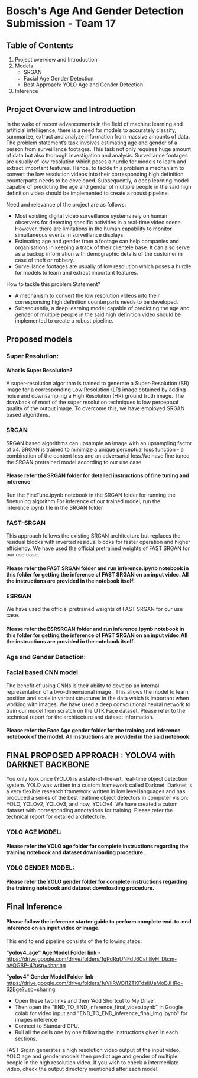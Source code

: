 # Bosch's Age And Gender Detection Submission - Team 17

<!-- TABLE OF CONTENTS -->
## Table of Contents
  <ol>
    <li>
      <a>Project overview and Introduction</a>
    </li>
    <li>
      <a>Models</a>
      <ul>
        <li><a>SRGAN</a></li>
        <li><a>Facial Age Gender Detection</a></li>
        <li><a>Best Approach: YOLO Age and Gender Detection</a></li>
      </ul>
    </li>
    <li>
      <a>Inference</a>
    </li>
    
  </ol>



<!-- ABOUT THE PROJECT -->
## Project Overview and Introduction


In the wake of recent advancements in the field of machine learning and artificial intelligence, there is a need for models to accurately classify, summarize, extract and analyze information from massive amounts of data. The problem statement’s task involves estimating age and gender of a person from surveillance footages. This task not only requires huge amount of data but also thorough investigation and analysis. Surveillance footages are usually of low resolution which poses a hurdle for models to learn and extract important features. Hence, to tackle this problem a mechanism to convert the low resolution videos into their corresponding high definition counterparts needs to be developed. Subsequently, a deep learning model capable of predicting the age and gender of multiple people in the said high definition video should be implemented to create a robust pipeline. 

Need and relevance of the project are as follows:
* Most existing digital video surveillance systems rely on human observers for detecting specific activities in a real-time video scene. However, there are limitations in the human capability to monitor simultaneous events in surveillance displays.
* Estimating age and gender from a footage can help companies and organisations in keeping a track of their clientele base. It can also serve as a backup information with demographic details of the customer in case of theft or robbery. 
* Surveillance footages are usually of low resolution which poses a hurdle for models to learn and extract important features. 

How to tackle this problem Statement?
* A mechanism to convert the low resolution videos into their corresponsing high definition counterparts needs to be developed. 
* Subsequently, a deep learning model capable of predicting the age and gender of multiple people in the said high definition video should be implemented to create a robust pipeline. 






## Proposed models
### Super Resolution:
#### What is Super Resolution?

A super-resolution algorithm is trained to generate a Super-Resolution (SR) image for a corresponding Low Resolution (LR) image obtained by adding noise and downsampling a High Resolution (HR) ground truth image. 
The drawback of most of the super resolution techniques is low perceptual quality of the output image. To overcome this, we have employed SRGAN based algorithms.
### SRGAN
SRGAN based algorithms can upsample an image with an upsampling factor of x4. SRGAN is trained to minimize a unique perceptual loss function - a combination of the content loss and an adversarial loss.We have fine tuned the SRGAN pretrained model according to our use case. 

#### Please refer the SRGAN folder for detailed instructions of fine tuning and inference 
Run the FineTune.ipynb notebook in the SRGAN folder for running the finetuning algorithm
For inference of our trained model, run the inference.ipynb file in the SRGAN folder

### FAST-SRGAN
This approach follows the existing SRGAN architecture but replaces the residual blocks with inverted residual blocks for faster operation and higher efficiency.
We have used the official pretrained weights of FAST SRGAN for our use case.
#### Please refer the FAST SRGAN folder and run inference.ipynb notebook in this folder for getting the inference of FAST SRGAN on an input video. All the instructions are provided in the notebook itself.

### ESRGAN
We have used the official pretrained weights of FAST SRGAN for our use case. 
#### Please refer the ESRSRGAN folder and run inference.ipynb notebook in this folder for getting the inference of FAST SRGAN on an input video.All the instructions are provided in the notebook itself.

### Age and Gender Detection:

### Facial based CNN model
The benefit of using CNNs is their ability to develop an internal representation of a two-dimensional image . This allows the model to learn position and scale in variant structures in the data which is important when working with images.
We have used a deep convolutional neural network to train our model from scratch on the UTK Face dataset. Please refer to the technical report for the architecture and dataset information.
#### Please refer the Face Age gender folder for the training and inference notebook of the model. All instructions are provided in the said notebook.


## FINAL PROPOSED APPROACH : YOLOV4 with DARKNET BACKBONE 
You only look once (YOLO) is a state-of-the-art, real-time object detection system. 
YOLO was written in a custom framework called Darknet. Darknet is a very flexible research framework written in low level languages and has produced a series of the best realtime object detectors in computer vision: YOLO, YOLOv2, YOLOv3, and now, YOLOv4.
We have created a cutom dataset with corresponding annotations for training. 
Please refer the technical report for detailed architecture.

### YOLO AGE MODEL:
#### Please refer the YOLO age folder for complete instructions regarding the training notebook and dataset downloading procedure.

### YOLO GENDER MODEL:
#### Please refer the YOLO gender folder for complete instructions regarding the training notebook and dataset downloading procedure.


## Final Inference
#### Please follow the inference starter guide to perform complete end-to-end inference on an input video or image.
This end to end pipeline consists of the following steps:

**"yolov4_age" Age Model Folder link** - https://drive.google.com/drive/folders/1gPdRqUNFdJ6CstIByH_Dtcm-oAQGBP-4?usp=sharing

**"yolov4" Gender Model Folder link** - https://drive.google.com/drive/folders/1uVlIRWDI12TKFdsIjUaMoEJHRo-62Ege?usp=sharing

* Open these two links and then 'Add Shortcut to My Drive'. 
* Then open the "END_TO_END_inference_final_video.ipynb" in Google colab for video input and  "END_TO_END_inference_final_img.ipynb" for images inference
* Connect to Standard GPU.
* Rull all the cells one by one following the instructions given in each sections. 

FAST Srgan generates a high resolution video output of the input video. YOLO age and gender models then predict age and gender of multiple people in the high resolution video. If you wish to check a intermediate video, check the output directory mentioned after each model.

